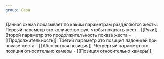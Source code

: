 ```yaml
---
group: База
---
```

Данная схема показывает по каким параметрам разделяются жесты.
Первый параметр это количество рук, чтобы показать жест - [[Руки]].
Второй параметр это продолжительность показа жеста - [[Продолжительность]].
Третий параметр это позиция ладони/ей при показе жеста - [[Абсолютная позиция]].
Четвертый параметр это позиция относительно камеры - [[Позиция относительно камеры]].